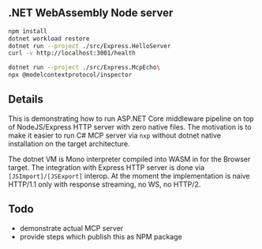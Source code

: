## .NET WebAssembly Node server

```sh
npm install
dotnet workload restore
dotnet run --project ./src/Express.HelloServer
curl -v http://localhost:3001/health
```

```sh
dotnet run --project ./src/Express.McpEcho\
npx @modelcontextprotocol/inspector
```

## Details

This is demonstrating how to run ASP.NET Core middleware pipeline on top of NodeJS/Express HTTP server with zero native files. 
The motivation is to make it easier to run C# MCP server via `nxp` without dotnet native installation on the target architecture.

The dotnet VM is Mono interpreter compiled into WASM in for the Browser target.
The integration with Express HTTP server is done via `[JSImport]/[JSExport]` interop.
At the moment the implementation is naive HTTP/1.1 only with response streaming, no WS, no HTTP/2.

## Todo
- demonstrate actual MCP server
- provide steps which publish this as NPM package